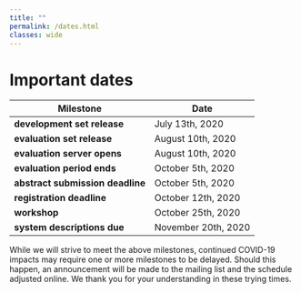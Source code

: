 ```yaml
---
title: ""
permalink: /dates.html
classes: wide
---
```


# Important dates

| **Milestone**                      |  **Date**             |
| ---------------------------------- | --------------------- |
| **development set release**        |  July 13th, 2020       |
| **evaluation set release**         |  August 10th, 2020      |
| **evaluation server opens**        |  August 10th, 2020      |
| **evaluation period ends**         |  October 5th, 2020    |
| **abstract submission deadline**   |  October 5th, 2020    |
| **registration deadline**          |  October 12th, 2020    |
| **workshop**                       |  October 25th, 2020 |
| **system descriptions due**        |  November 20th, 2020   |

While we will strive to meet the above milestones, continued COVID-19 impacts may require one or more milestones to be delayed.  Should this happen, an announcement will be made to the mailing list and the schedule adjusted online.  We thank you for your understanding in these trying times.